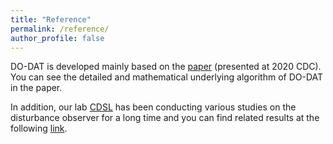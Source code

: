```yaml
---
title: "Reference"
permalink: /reference/
author_profile: false
---
```

DO-DAT is developed mainly based on the [paper](https://doi.org/10.1109/CDC42340.2020.9303855) (presented at 2020 CDC).
You can see the detailed and mathematical underlying algorithm of DO-DAT in the paper.

In addition, our lab [CDSL](https://do-dat.github.io/cdsl/) has been conducting various studies on the disturbance observer for a long time
and you can find related results at the following [link](http://post.cdsl.kr/archives/69).
